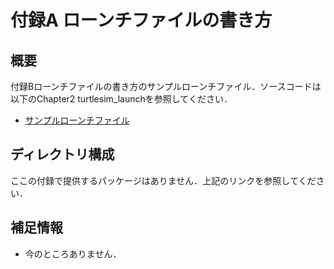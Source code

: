 # 付録A ローンチファイルの書き方
## 概要
付録Bローンチファイルの書き方のサンプルローンチファイル．ソースコードは以下のChapter2 turtlesim_launchを参照してください．
- [サンプルローンチファイル](https://github.com/AI-Robot-Book/chapter2/tree/master/turtlesim_launch)

## ディレクトリ構成
ここの付録で提供するパッケージはありません．上記のリンクを参照してください．

## 補足情報
- 今のところありません．
